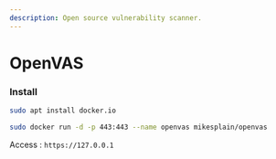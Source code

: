 ```yaml
---
description: Open source vulnerability scanner.
---
```


# OpenVAS

### Install

```sh
sudo apt install docker.io

sudo docker run -d -p 443:443 --name openvas mikesplain/openvas
```

Access : `https://127.0.0.1`&#x20;
